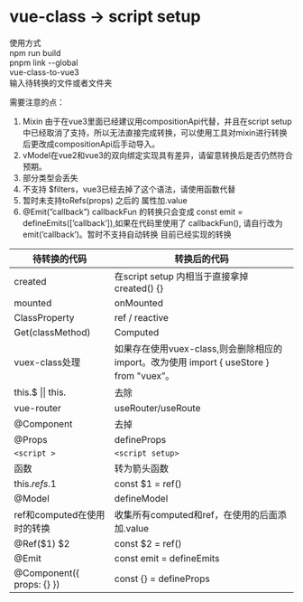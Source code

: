 # vue-class → script setup

使用方式  
npm run build  
pnpm link --global  
vue-class-to-vue3  
输入待转换的文件或者文件夹

需要注意的点：

1. Mixin 由于在vue3里面已经建议用compositionApi代替，并且在script setup中已经取消了支持，所以无法直接完成转换，可以使用工具对mixin进行转换后更改成compositionApi后手动导入。
2. vModel在vue2和vue3的双向绑定实现具有差异，请留意转换后是否仍然符合预期。
3. 部分类型会丢失
4. 不支持 $filters，vue3已经去掉了这个语法，请使用函数代替
5. 暂时未支持toRefs(props) 之后的 属性加.value
6. @Emit(”callback”) callbackFun 的转换只会变成 const emit = defineEmits([’callback’]),如果在代码里使用了 callbackFun(), 请自行改为emit(’callback’)。暂时不支持自动转换
目前已经实现的转换

| 待转换的代码 | 转换后的代码 |
| --- | --- |
| created | 在script setup 内相当于直接拿掉 created() {} |
| mounted | onMounted |
| ClassProperty | ref / reactive |
| Get(classMethod) | Computed |
| vuex-class处理 | 如果存在使用vuex-class,则会删除相应的import。改为使用 import { useStore } from "vuex”。 |
| this.$ \|\| this. | 去除 |
| vue-router | useRouter/useRoute |
| @Component | 去掉 |
| @Props |  defineProps |
| `<script >` | `<script setup>` |
| 函数 | 转为箭头函数 |
| this.$refs.$1 | const $1 = ref() |
| @Model | defineModel |
| ref和computed在使用时的转换 | 收集所有computed和ref，在使用的后面添加.value |
| @Ref($1) $2 | const $2 = ref() |
| @Emit | const emit = defineEmits |
| @Component({ props: {} }) | const {} = defineProps |